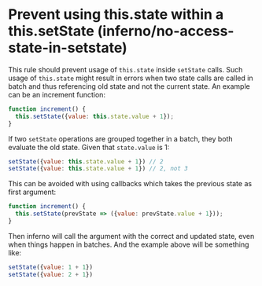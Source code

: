 # Prevent using this.state within a this.setState (inferno/no-access-state-in-setstate)

This rule should prevent usage of `this.state` inside `setState` calls.
Such usage of `this.state` might result in errors when two state calls are
called in batch and thus referencing old state and not the current
state. An example can be an increment function:

```javascript
function increment() {
  this.setState({value: this.state.value + 1});
}
```

If two `setState` operations are grouped together in a batch, they
both evaluate the old state. Given that `state.value` is 1:

```javascript
setState({value: this.state.value + 1}) // 2
setState({value: this.state.value + 1}) // 2, not 3
```

This can be avoided with using callbacks which takes the previous state
as first argument:

```javascript
function increment() {
  this.setState(prevState => ({value: prevState.value + 1}));
}
```

Then inferno will call the argument with the correct and updated  state,
even when things happen in batches. And the example above will be
something like:


```javascript
setState({value: 1 + 1})
setState({value: 2 + 1})
```
